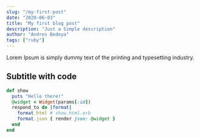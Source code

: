 ```yaml
---
slug: "/my-first-post"
date: "2020-06-03"
title: "My first blog post"
description: "Just a Simple description"
author: "Andres Bedoya"
tags: ["ruby"]
---
```


Lorem Ipsum is simply dummy text of the printing and typesetting industry.

## Subtitle with code
```ruby
def show
  puts "Hello there!"
  @widget = Widget(params[:id])
  respond_to do |format|
    format.html # show.html.erb
    format.json { render json: @widget }
  end
end